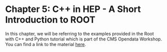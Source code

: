 # Chapter 5: C++ in HEP - A Short Introduction to ROOT

In this chapter, we will be referring to the examples provided in the Root with C++ and Python tutorial which is part of the CMS Opendata Workshop. You can find a link to the material [here](https://cms-opendata-workshop.github.io/workshop2022-lesson-cpp-root-python/).